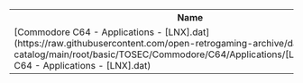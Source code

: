 <table>
<tr><th>Name</th><th>Size</th></tr>
<tr><td>
[Commodore C64 - Applications - [LNX].dat](https://raw.githubusercontent.com/open-retrogaming-archive/dat-catalog/main/root/basic/TOSEC/Commodore/C64/Applications/[LNX]/Commodore C64 - Applications - [LNX].dat)
</td><td>232498</td></tr>
</table>
